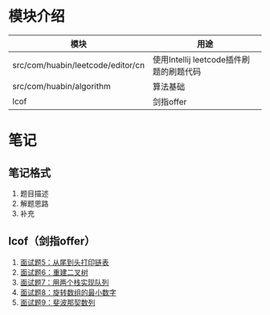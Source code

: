 # 模块介绍
| 模块 | 用途 |
| --- | --- |
| src/com/huabin/leetcode/editor/cn | 使用Intellij leetcode插件刷题的刷题代码 |
| src/com/huabin/algorithm | 算法基础 |
| lcof | 剑指offer |

# 笔记

## 笔记格式
1. 题目描述
2. 解题思路
3. 补充

## lcof（剑指offer）
1. [面试题5：从尾到头打印链表](src/com/huabin/lcof/leetcode/editor/cn/notes/面试题5：从尾到头打印链表.md)
2. [面试题6：重建二叉树](src/com/huabin/lcof/leetcode/editor/cn/notes/面试题6：重建二叉树.md)
3. [面试题7：用两个栈实现队列](src/com/huabin/lcof/leetcode/editor/cn/notes/面试题7：用两个栈实现队列.md)
4. [面试题8：旋转数组的最小数字](src/com/huabin/lcof/leetcode/editor/cn/notes/面试题8：旋转数组的最小数字.md)
5. [面试题9：斐波那契数列](src/com/huabin/lcof/leetcode/editor/cn/notes/面试题9：斐波那契数列.md)
